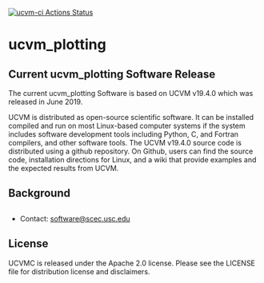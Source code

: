 
[![ucvm-ci Actions Status](https://github.com/SCECcode/ucvm_plotting/workflows/ucvm_plotting_ci/badge.svg)](https://github.com/SCECcode/ucvm_plotting/actions)


# ucvm_plotting

## Current ucvm_plotting Software Release

The current ucvm_plotting Software is based on UCVM v19.4.0 which was released in June 2019. 

UCVM is distributed as open-source scientific software. It can be installed compiled and run on most Linux-based computer systems if the system includes software development tools including Python, C, and Fortran compilers, and other software tools. The UCVM v19.4.0 source code is distributed using a github repository. On Github, users can find the source code, installation directions for Linux, and a wiki that provide examples and the expected results from UCVM.


## Background

## 

* Contact: software@scec.usc.edu

## License
UCVMC is released under the Apache 2.0 license. Please see the LICENSE file for distribution license and disclaimers.
